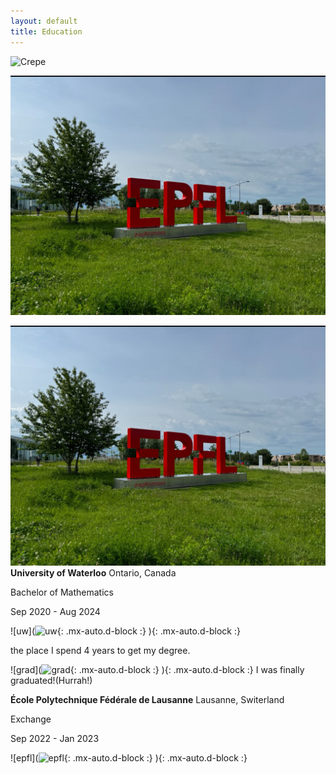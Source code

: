 ```yaml
---
layout: default
title: Education
---
```

![Crepe](https://beautifuljekyll.com/assets/img/crepe.jpg)

![Epfl](https://raw.githubusercontent.com/endElder/endElder.github.io/master/assets/img/epfl.jpg)


![Crepe](https://github.com/endElder/endElder.github.io/raw/master/assets/img/epfl.jpg)
**University of Waterloo** Ontario, Canada


Bachelor of Mathematics 

Sep 2020 - Aug 2024  

![uw](![uw](https://beautifuljekyll.com/assets/img/uw.jpg){: .mx-auto.d-block :}
){: .mx-auto.d-block :}

 the place I spend 4 years to get my degree.


![grad](![grad](https://beautifuljekyll.com/assets/img/grad.jpg){: .mx-auto.d-block :}
){: .mx-auto.d-block :}
I was finally graduated!(Hurrah!)


**École Polytechnique Fédérale de Lausanne** Lausanne, Switerland

Exchange 

Sep 2022 - Jan 2023  


![epfl](![epfl](https://beautifuljekyll.com/assets/img/epfl.jpg){: .mx-auto.d-block :}
){: .mx-auto.d-block :}
